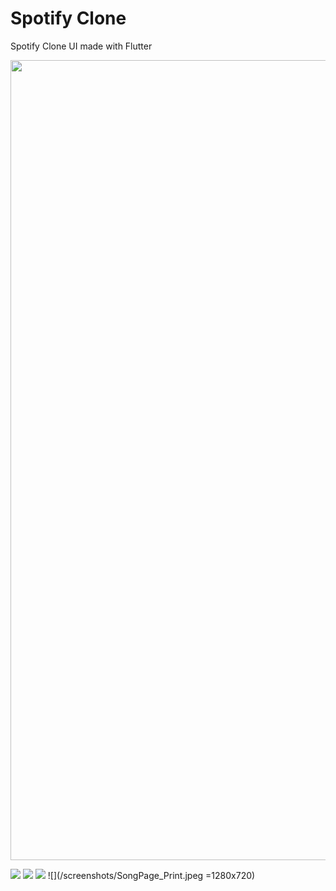 # Spotify Clone

Spotify Clone UI made with Flutter

<img src="/screenshots/HomePage_Print.jpeg" height="1280" width="720">



![](/screenshots/HomePage_Print.jpeg)
![](/screenshots/SearchPage_Print.jpeg)
![](/screenshots/LibraryPage_Print.jpeg)
![](/screenshots/SongPage_Print.jpeg =1280x720)

